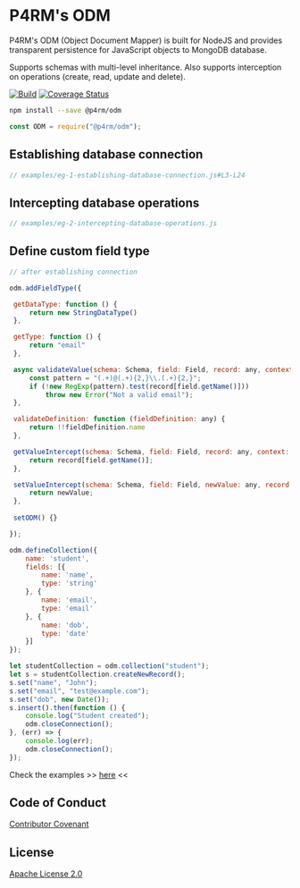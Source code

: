 # P4RM's ODM
P4RM's ODM (Object Document Mapper) is built for NodeJS and provides transparent persistence for JavaScript objects to MongoDB database.
 
 Supports schemas with multi-level inheritance. Also supports interception on operations (create, read, update and delete). 

[![Build](https://github.com/p4rm/odm/workflows/Node%20Build%20CI/badge.svg)](https://github.com/p4rm/odm/actions?workflow=Node+CI)
[![Coverage Status](https://coveralls.io/repos/github/p4rm/odm/badge.svg?branch=master)](https://coveralls.io/github/p4rm/odm?branch=master)

```bash
npm install --save @p4rm/odm
```

```js
const ODM = require("@p4rm/odm");
```

## Establishing database connection
```js
// examples/eg-1-establishing-database-connection.js#L3-L24
```

## Intercepting database operations
```js
// examples/eg-2-intercepting-database-operations.js
```

## Define custom field type
```js
// after establishing connection

odm.addFieldType({

 getDataType: function () {
     return new StringDataType()
 },

 getType: function () {
     return "email"
 },

 async validateValue(schema: Schema, field: Field, record: any, context: any) {
     const pattern = "(.+)@(.+){2,}\\.(.+){2,}";
     if (!new RegExp(pattern).test(record[field.getName()]))
         throw new Error("Not a valid email");
 },

 validateDefinition: function (fieldDefinition: any) {
     return !!fieldDefinition.name
 },

 getValueIntercept(schema: Schema, field: Field, record: any, context: any): any {
     return record[field.getName()];
 },

 setValueIntercept(schema: Schema, field: Field, newValue: any, record: any, context: any): any {
     return newValue;
 },
 
 setODM() {}

});

odm.defineCollection({
    name: 'student',
    fields: [{
        name: 'name',
        type: 'string'
    }, {
        name: 'email',
        type: 'email'
    }, {
        name: 'dob',
        type: 'date'
    }]
});

let studentCollection = odm.collection("student");
let s = studentCollection.createNewRecord();
s.set("name", "John");
s.set("email", "test@example.com");
s.set("dob", new Date());
s.insert().then(function () {
    console.log("Student created");
    odm.closeConnection();
}, (err) => {
    console.log(err);
    odm.closeConnection();
});
```

Check the examples >> [here](./examples) <<

## Code of Conduct
[Contributor Covenant](/CODE_OF_CONDUCT.md)

## License
[Apache License 2.0](/LICENSE)
